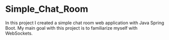 # Simple_Chat_Room
In this project I created a simple chat room web application with Java Spring Boot. My main goal with this project is to familiarize myself with WebSockets.
